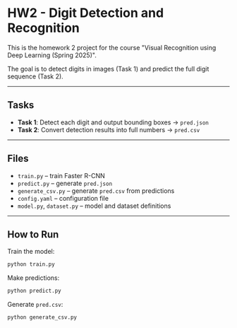 # HW2 - Digit Detection and Recognition

This is the homework 2 project for the course "Visual Recognition using Deep Learning (Spring 2025)".

The goal is to detect digits in images (Task 1) and predict the full digit sequence (Task 2).

---

## Tasks

- **Task 1**: Detect each digit and output bounding boxes → `pred.json`
- **Task 2**: Convert detection results into full numbers → `pred.csv`

---

## Files

- `train.py` – train Faster R-CNN
- `predict.py` – generate `pred.json`
- `generate_csv.py` – generate `pred.csv` from predictions
- `config.yaml` – configuration file
- `model.py`, `dataset.py` – model and dataset definitions

---

## How to Run

Train the model:
```bash
python train.py
```

Make predictions:
```bash
python predict.py
```

Generate `pred.csv`:
```bash
python generate_csv.py
```


